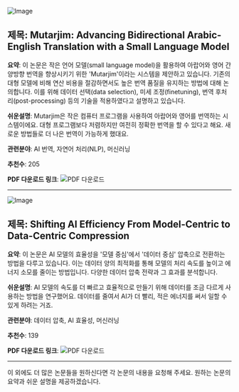 ![Image](https://cdn-thumbnails.huggingface.co/social-thumbnails/papers/2505.17894.png)

## 제목: Mutarjim: Advancing Bidirectional Arabic-English Translation with a Small Language Model

**요약**: 
이 논문은 작은 언어 모델(small language model)을 활용하여 아랍어와 영어 간 양방향 번역을 향상시키기 위한 'Mutarjim'이라는 시스템을 제안하고 있습니다. 기존의 대형 모델에 비해 연산 비용을 절감하면서도 높은 번역 품질을 유지하는 방법에 대해 논의합니다. 이를 위해 데이터 선택(data selection), 미세 조정(finetuning), 번역 후처리(post-processing) 등의 기술을 적용하였다고 설명하고 있습니다.

**쉬운설명**: 
Mutarjim은 작은 컴퓨터 프로그램을 사용하여 아랍어와 영어를 번역하는 시스템이에요. 대형 프로그램보다 저렴하지만 여전히 정확한 번역을 할 수 있다고 해요. 새로운 방법들로 더 나은 번역이 가능하게 했대요.

**관련분야**: AI 번역, 자연어 처리(NLP), 머신러닝

**추천수**: 205

**PDF 다운로드 링크**: ![PDF 다운로드](https://huggingface.co/papers/2505.17894)

---

![Image](https://cdn-thumbnails.huggingface.co/social-thumbnails/papers/2505.19147.png)

## 제목: Shifting AI Efficiency From Model-Centric to Data-Centric Compression

**요약**:
이 논문은 AI 모델의 효율성을 '모델 중심'에서 '데이터 중심' 압축으로 전환하는 방법을 다루고 있습니다. 이는 데이터 양의 최적화를 통해 모델의 처리 속도를 높이고 에너지 소모를 줄이는 방법입니다. 다양한 데이터 압축 전략과 그 효과를 분석합니다.

**쉬운설명**:
AI 모델의 속도를 더 빠르고 효율적으로 만들기 위해 데이터를 조금 다르게 사용하는 방법을 연구했어요. 데이터를 줄여서 AI가 더 빨리, 적은 에너지를 써서 일할 수 있게 하려는 거죠.

**관련분야**: 데이터 압축, AI 효율성, 머신러닝

**추천수**: 139

**PDF 다운로드 링크**: ![PDF 다운로드](https://huggingface.co/papers/2505.19147)

---

이 외에도 더 많은 논문들을 원하신다면 각 논문의 내용을 요청해 주세요. 원하는 논문의 요약과 쉬운 설명을 제공하겠습니다.